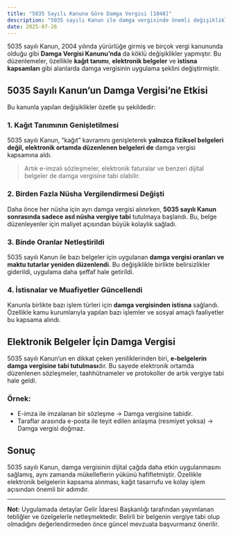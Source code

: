 ```yaml
---
title: "5035 Sayılı Kanuna Göre Damga Vergisi [1048]"
description: "5035 sayılı Kanun ile damga vergisinde önemli değişiklikler yapılmıştır. Kağıt tanımı, elektronik belgeler ve istisnalar nasıl değişti? Güncel bilgiler bu içerikte."
date: 2025-07-26
---
```


5035 sayılı Kanun, 2004 yılında yürürlüğe girmiş ve birçok vergi kanununda olduğu gibi **Damga Vergisi Kanunu’nda** da
köklü değişiklikler yapmıştır. Bu düzenlemeler, özellikle **kağıt tanımı**, **elektronik belgeler** ve **istisna
kapsamları** gibi alanlarda damga vergisinin uygulama şeklini değiştirmiştir.

## 5035 Sayılı Kanun’un Damga Vergisi’ne Etkisi

Bu kanunla yapılan değişiklikler özetle şu şekildedir:

### 1. **Kağıt Tanımının Genişletilmesi**

5035 sayılı Kanun, “kağıt” kavramını genişleterek **yalnızca fiziksel belgeleri değil, elektronik ortamda düzenlenen
belgeleri de** damga vergisi kapsamına aldı.

> Artık e-imzalı sözleşmeler, elektronik faturalar ve benzeri dijital belgeler de damga vergisine tabi olabilir.

### 2. **Birden Fazla Nüsha Vergilendirmesi Değişti**

Daha önce her nüsha için ayrı damga vergisi alınırken, **5035 sayılı Kanun sonrasında sadece asıl nüsha vergiye tabi**
tutulmaya başlandı. Bu, belge düzenleyenler için maliyet açısından büyük kolaylık sağladı.

### 3. **Binde Oranlar Netleştirildi**

5035 sayılı Kanun ile bazı belgeler için uygulanan **damga vergisi oranları ve maktu tutarlar yeniden düzenlendi**. Bu
değişiklikle birlikte belirsizlikler giderildi, uygulama daha şeffaf hale getirildi.

### 4. **İstisnalar ve Muafiyetler Güncellendi**

Kanunla birlikte bazı işlem türleri için **damga vergisinden istisna** sağlandı. Özellikle kamu kurumlarıyla yapılan
bazı işlemler ve sosyal amaçlı faaliyetler bu kapsama alındı.

## Elektronik Belgeler İçin Damga Vergisi

5035 sayılı Kanun’un en dikkat çeken yeniliklerinden biri, **e-belgelerin damga vergisine tabi tutulması**dır. Bu sayede
elektronik ortamda düzenlenen sözleşmeler, taahhütnameler ve protokoller de artık vergiye tabi hale geldi.

### Örnek:

- E-imza ile imzalanan bir sözleşme → Damga vergisine tabidir.
- Taraflar arasında e-posta ile teyit edilen anlaşma (resmiyet yoksa) → Damga vergisi doğmaz.

## Sonuç

5035 sayılı Kanun, damga vergisinin dijital çağda daha etkin uygulanmasını sağlamış, aynı zamanda mükelleflerin yükünü
hafifletmiştir. Özellikle elektronik belgelerin kapsama alınması, kağıt tasarrufu ve kolay işlem açısından önemli bir
adımdır.

---

**Not:** Uygulamada detaylar Gelir İdaresi Başkanlığı tarafından yayımlanan tebliğler ve özelgelerle netleşmektedir.
Belirli bir belgenin vergiye tabi olup olmadığını değerlendirmeden önce güncel mevzuata başvurmanız önerilir.
